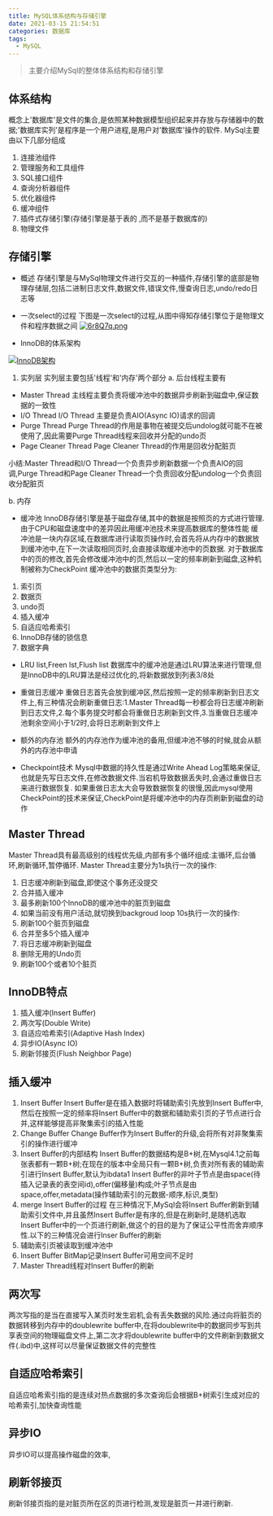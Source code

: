 ```yaml
---
title: MySQL体系结构与存储引擎
date: 2021-03-15 21:54:51
categories: 数据库
tags:
  - MySQL
---
```


> 主要介绍MySql的整体体系结构和存储引擎


## 体系结构

概念上'数据库'是文件的集合,是依照某种数据模型组织起来并存放与存储器中的数据;'数据库实列'是程序是一个用户进程,是用户对'数据库'操作的软件.
MySql主要由以下几部分组成
1. 连接池组件
2. 管理服务和工具组件
3. SQL接口组件
4. 查询分析器组件
5. 优化器组件
6. 缓冲组件
7. 插件式存储引擎(存储引擎是基于表的 ,而不是基于数据库的)
8. 物理文件

## 存储引擎

- 概述
存储引擎是与MySql物理文件进行交互的一种插件,存储引擎的底部是物理存储层,包括二进制日志文件,数据文件,错误文件,慢查询日志,undo/redo日志等

- 一次select的过程
下图是一次select的过程,从图中得知存储引擎位于是物理文件和程序数据之间
[![6r8Q7q.png](https://s3.ax1x.com/2021/03/15/6r8Q7q.png)](https://imgtu.com/i/6r8Q7q)

- InnoDB的体系架构

[![InnoDB架构](https://dev.mysql.com/doc/refman/8.0/en/images/innodb-architecture.png)](https://dev.mysql.com/doc/refman/8.0/en/innodb-architecture.html)

1. 实列层
实列层主要包括'线程'和'内存'两个部分
a. 后台线程主要有
- Master Thread
主线程主要负责将缓冲池中的数据异步刷新到磁盘中,保证数据的一致性
- I/O Thread 
I/O Thread 主要是负责AIO(Async IO)请求的回调
- Purge Thread
Purge Thread的作用是事物在被提交后undolog就可能不在被使用了,因此需要Purge Thread线程来回收并分配的undo页
- Page Cleaner Thread
Page Cleaner Thread的作用是回收分配脏页

小结:Master Thread和I/O Thread一个负责异步刷新数据一个负责AIO的回调,Purge Thread和Page Cleaner Thread一个负责回收分配undolog一个负责回收分配脏页

b. 内存
- 缓冲池
InnoDB存储引擎是基于磁盘存储,其中的数据是按照页的方式进行管理.由于CPU和磁盘速度中的差异因此用缓冲池技术来提高数据库的整体性能
缓冲池是一块内存区域,在数据库进行读取页操作时,会首先将从内存中的数据放到缓冲池中,在下一次读取相同页时,会直接读取缓冲池中的页数据.
对于数据库中的页的修改,首先会修改缓冲池中的页,然后以一定的频率刷新到磁盘,这种机制被称为CheckPoint
缓冲池中的数据页类型分为:
1. 索引页
2. 数据页
3. undo页
4. 插入缓冲
5. 自适应哈希索引
6. InnoDB存储的锁信息
7. 数据字典

- LRU list,Freen lst,Flush list
数据库中的缓冲池是通过LRU算法来进行管理,但是InnoDB中的LRU算法是经过优化的,将新数据放到列表3/8处

- 重做日志缓冲
重做日志首先会放到缓冲区,然后按照一定的频率刷新到日志文件上,有三种情况会刷新重做日志:1.Master Thread每一秒都会将日志缓冲刷新到日志文件,2.每个事务提交时都会将重做日志刷新到文件,3.当重做日志缓冲池剩余空间小于1/2时,会将日志刷新到文件上

- 额外的内存池
额外的内存池作为缓冲池的备用,但缓冲池不够的时候,就会从额外的内存池中申请

- Checkpoint技术
Mysql中数据的持久性是通过Write Ahead Log策略来保证,也就是先写日志文件,在修改数据文件.当宕机导致数据丢失时,会通过重做日志来进行数据恢复.
如果重做日志太大会导致数据恢复的很慢,因此mysql使用CheckPoint的技术来保证,CheckPoint是将缓冲池中的内存页刷新到磁盘的动作




## Master Thread
Master Thread具有最高级别的线程优先级,内部有多个循环组成:主循环,后台循环,刷新循环,暂停循环.
Master Thread主要分为1s执行一次的操作:
1. 日志缓冲刷新到磁盘,即使这个事务还没提交
2. 合并插入缓冲
3. 最多刷新100个InnoDB的缓冲池中的脏页到磁盘
4. 如果当前没有用户活动,就切换到backgroud loop
10s执行一次的操作:
1. 刷新100个脏页到磁盘
2. 合并至多5个插入缓冲
3. 将日志缓冲刷新到磁盘
4. 删除无用的Undo页
5. 刷新100个或者10个脏页

## InnoDB特点
1. 插入缓冲(Insert Buffer)
2. 两次写(Double Write)
3. 自适应哈希索引(Adaptive Hash Index)
4. 异步IO(Async IO)
5. 刷新邻接页(Flush Neighbor Page)

## 插入缓冲
1. Insert Buffer
Insert Buffer是在插入数据时将辅助索引先放到Insert Buffer中,然后在按照一定的频率将Insert Buffer中的数据和辅助索引页的子节点进行合并,这样能够提高非聚集索引的插入性能
2. Change Buffer
Change Buffer作为Insert Buffer的升级,会将所有对非聚集索引的操作进行缓冲
3. Insert Buffer的内部结构
Insert Buffer的数据结构是B+树,在Mysql4.1之前每张表都有一颗B+树;在现在的版本中全局只有一颗B+树,负责对所有表的辅助索引进行Insert Buffer,默认为ibdata1
Insert Buffer的非叶子节点是由space(待插入记录表的表空间id),offer(偏移量)构成;叶子节点是由space,offer,metadata(操作辅助索引的元数据-顺序,标识,类型)
4. merge Insert Buffer的过程
在三种情况下,MySql会将Insert Buffer刷新到辅助索引文件中,并且虽然Insert Buffer是有序的,但是在刷新时,是随机选取Insert Buffer中的一个页进行刷新,做这个的目的是为了保证公平性而舍弃顺序性.以下的三种情况会进行Inser Buffer的刷新
1. 辅助索引页被读取到缓冲池中
2. Insert Buffer BitMap记录Insert Buffer可用空间不足时
3. Master Thread线程对Insert Buffer的刷新

## 两次写
两次写指的是当在直接写入某页时发生宕机,会有丢失数据的风险.通过向将脏页的数据转移到内存中的doublewrite buffer中,在将doublewrite中的数据同步写到共享表空间的物理磁盘文件上,第二次才将doublewrite buffer中的文件刷新到数据文件(.ibd)中,这样可以尽量保证数据文件的完整性

## 自适应哈希索引
自适应哈希索引指的是连续对热点数据的多次查询后会根据B+树索引生成对应的哈希索引,加快查询性能

## 异步IO
异步IO可以提高操作磁盘的效率,

## 刷新邻接页
刷新邻接页指的是对脏页所在区的页进行检测,发现是脏页一并进行刷新.